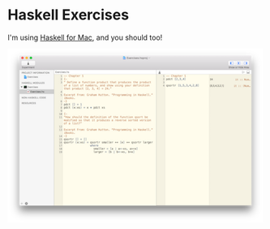 # Haskell Exercises

I'm using [Haskell for Mac](https://itunes.apple.com/de/app/haskell-functional-programming/id841285201?l=en&mt=12), and you should too!

![Screenshot](.meta/screenshot.png)